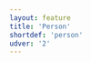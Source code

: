```yaml
---
layout: feature
title: 'Person'
shortdef: 'person'
udver: '2'
---
```

<!-- Interlanguage links updated Čt lis 12 09:43:04 CET 2020 -->

